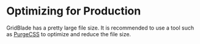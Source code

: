 # Optimizing for Production

GridBlade has a pretty large file size. It is recommended to use a tool such as [PurgeCSS](https://purgecss.com) to optimize and reduce the file size.
